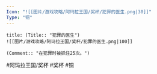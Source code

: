 ```yaml
---
Icon: "![[图片/游戏攻略/阿玛拉王国/奖杯/犯罪的医生.png|30]]"
Type: "铜"
---
```

```ad-common-bronze-trophy
title: (Title:: "犯罪的医生")
![[图片/游戏攻略/阿玛拉王国/奖杯/犯罪的医生.png|100]]

(Comment:: "在犯罪时被抓住25次。")
```

#阿玛拉王国/奖杯 #奖杯 #铜
